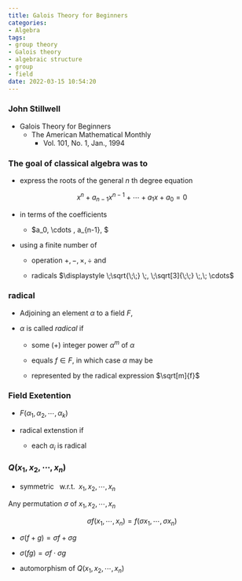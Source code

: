 ```yaml
---
title: Galois Theory for Beginners
categories: 
- Algebra
tags:
- group theory
- Galois theory
- algebraic structure
- group
- field
date: 2022-03-15 10:54:20
---
```


### John Stillwell
- Galois Theory for Beginners
    - The American Mathematical Monthly
        - Vol. 101, No. 1, Jan., 1994

### The goal of classical algebra was to

- express the roots of the general *n* th degree equation

$$x^n + a_{n-1}x^{n-1} + \cdots + a_1 x + a_0 = 0$$

- in terms of the coefficients
    - $a_0,  \cdots , a_{n-1}, $ <br> ${}$ 

- using a finite number of

    - operation $+, -, \times, \div$ and

    - radicals $\displaystyle \;\sqrt{\;\;} \;, \;\sqrt[3]{\;\;} \;,\; \cdots$


### radical

- Adjoining an element $\alpha$ to a field $F$,

- $\alpha$ is called *radical* if

    - some (+) integer power $\alpha^m$ of $\alpha$

    - equals $f \in F$, in which case $\alpha$ may be 

    - represented by the radical expression $\sqrt[m]{f}$

### Field Exetention

- $F(\alpha_1, \alpha_2, \cdots, \alpha_k)$ 

- radical extenstion if

    - each $\alpha_i$ is radical

### $Q(x_1, x_2, \cdots, x_n)$

- symmetric $\;$ w.r.t. $\; x_1, x_2, \cdots, x_n$

Any permutation $\sigma$ of $x_1, x_2, \cdots, x_n$

$$\sigma f(x_1, \cdots, x_n) = f(\sigma x_1, \cdots, \sigma x_n)$$

- $\sigma (f+g) = \sigma f + \sigma g$

- $\sigma (fg) = \sigma f \cdot \sigma g$

- automorphism of $Q(x_1, x_2, \cdots, x_n)$

<br>
